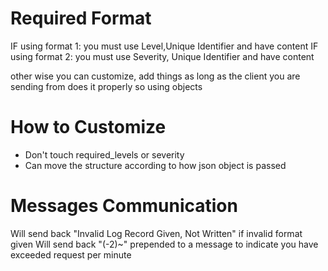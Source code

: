 # Required Format

IF using format 1: you must use Level,Unique Identifier and have content
IF using format 2: you must use Severity, Unique Identifier and have content

other wise you can customize, add things as long as the client you are sending from does it properly so using objects

# How to Customize

- Don't touch required_levels or severity
- Can move the structure according to how json object is passed

# Messages Communication

Will send back "Invalid Log Record Given, Not Written" if invalid format given
Will send back "(-2)~" prepended to a message to indicate you have exceeded request per minute
